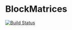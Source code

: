 # BlockMatrices

[![Build Status](https://travis-ci.org/gajomi/BlockMatrices.jl.svg?branch=master)](https://travis-ci.org/gajomi/BlockMatrices.jl)
